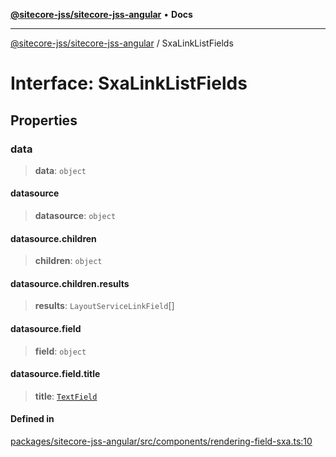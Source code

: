 [**@sitecore-jss/sitecore-jss-angular**](../README.md) • **Docs**

***

[@sitecore-jss/sitecore-jss-angular](../README.md) / SxaLinkListFields

# Interface: SxaLinkListFields

## Properties

### data

> **data**: `object`

#### datasource

> **datasource**: `object`

#### datasource.children

> **children**: `object`

#### datasource.children.results

> **results**: `LayoutServiceLinkField`[]

#### datasource.field

> **field**: `object`

#### datasource.field.title

> **title**: [`TextField`](TextField.md)

#### Defined in

[packages/sitecore-jss-angular/src/components/rendering-field-sxa.ts:10](https://github.com/Sitecore/jss/blob/795da9a2f7e0b0616ce17b431c18f0bb0e6cda23/packages/sitecore-jss-angular/src/components/rendering-field-sxa.ts#L10)
